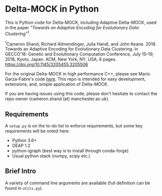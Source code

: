 # Delta-MOCK in Python
This is Python code for Delta-MOCK, including Adaptive Delta-MOCK, used in the paper *"Towards an Adaptive Encoding for Evolutionary Data Clustering"*<sup>1</sup>.

<sup>1</sup>Cameron Shand, Richard Allmendinger, Julia Handl, and John Keane. 2018. Towards an Adaptive Encoding for Evolutionary Data Clustering. In GECCO’18: Genetic and Evolutionary Computation Conference, July 15–19, 2018, Kyoto, Japan. ACM, New York, NY, USA, 8 pages. https://doi.org/10.1145/3205455.3205506

For the original Delta-MOCK in high performance C++, please see Mario Garza-Fabre's code [here](https://github.com/garzafabre/Delta-MOCK). This repo is intended for easy development, extensions, and, simple application of Delta-MOCK.

If you are having issues using this code, please don't hesitate to contact the repo owner (cameron.shand (at) manchester.ac.uk). 

## Requirements
A `setup.py` is on the to-do list to enforce requirements, but some key requirements will be noted here:
* Python 3.6+ 
* DEAP 1.2
* python-igraph (best way is to install through conda-forge)
* Usual python stack (numpy, scipy etc.)

## Brief Intro
A variety of command line arguments are available (full definition can be found in `utils.py`).